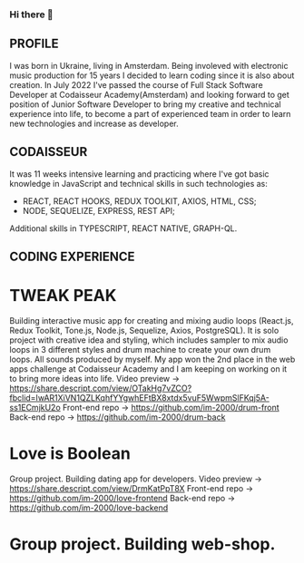 ### Hi there 👋

## PROFILE
I was born in Ukraine, living in Amsterdam. Being involeved with electronic music production for 15 years I decided to learn coding since it is also about creation. In July 2022 I've passed the course of Full Stack Software Developer at Codaisseur Academy(Amsterdam) and looking forward to get position of Junior Software Developer to bring my creative and technical experience into life, to become a part of experienced team in order to learn new technologies and increase as developer. 

## CODAISSEUR
It was 11 weeks intensive learning and practicing where I've got basic knowledge in JavaScript and technical skills in such 
technologies as:

- REACT, REACT HOOKS, REDUX TOOLKIT, AXIOS, HTML, CSS;
- NODE, SEQUELIZE, EXPRESS, REST API;

Additional skills in TYPESCRIPT, REACT NATIVE, GRAPH-QL.

## CODING EXPERIENCE

# TWEAK PEAK
Building interactive music app for creating and mixing audio loops (React.js, Redux Toolkit, Tone.js, Node.js, Sequelize, Axios, PostgreSQL). It is solo project with creative idea and styling, which includes sampler to mix audio loops in 3 different styles and drum machine to create your own drum loops. All sounds produced by myself. My app won the 2nd place in the web apps challenge at Codaisseur Academy and I am keeping on working on it to bring more ideas into life.
Video preview -> 
https://share.descript.com/view/OTakHg7vZCO?fbclid=IwAR1XiVN1QZLKqhfYYgwhEFtBX8xtdx5vuF5WwpmSlFKqj5A-ss1ECmjkU2o
Front-end repo ->
https://github.com/im-2000/drum-front
Back-end repo ->
https://github.com/im-2000/drum-back

# Love is Boolean
Group project. Building dating app for developers.
Video preview -> 
https://share.descript.com/view/DrmKatPpT8X
Front-end repo ->
https://github.com/im-2000/love-frontend
Back-end repo ->
https://github.com/im-2000/love-backend

# Group project. Building web-shop.


